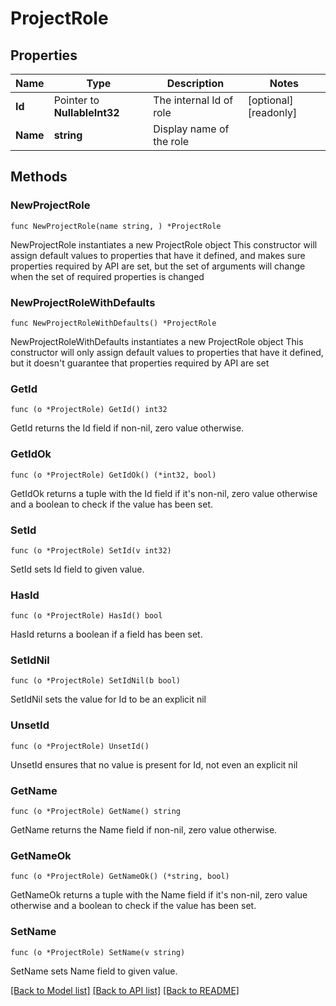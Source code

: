 # ProjectRole

## Properties

Name | Type | Description | Notes
------------ | ------------- | ------------- | -------------
**Id** | Pointer to **NullableInt32** | The internal Id of role | [optional] [readonly] 
**Name** | **string** | Display name of the role | 

## Methods

### NewProjectRole

`func NewProjectRole(name string, ) *ProjectRole`

NewProjectRole instantiates a new ProjectRole object
This constructor will assign default values to properties that have it defined,
and makes sure properties required by API are set, but the set of arguments
will change when the set of required properties is changed

### NewProjectRoleWithDefaults

`func NewProjectRoleWithDefaults() *ProjectRole`

NewProjectRoleWithDefaults instantiates a new ProjectRole object
This constructor will only assign default values to properties that have it defined,
but it doesn't guarantee that properties required by API are set

### GetId

`func (o *ProjectRole) GetId() int32`

GetId returns the Id field if non-nil, zero value otherwise.

### GetIdOk

`func (o *ProjectRole) GetIdOk() (*int32, bool)`

GetIdOk returns a tuple with the Id field if it's non-nil, zero value otherwise
and a boolean to check if the value has been set.

### SetId

`func (o *ProjectRole) SetId(v int32)`

SetId sets Id field to given value.

### HasId

`func (o *ProjectRole) HasId() bool`

HasId returns a boolean if a field has been set.

### SetIdNil

`func (o *ProjectRole) SetIdNil(b bool)`

 SetIdNil sets the value for Id to be an explicit nil

### UnsetId
`func (o *ProjectRole) UnsetId()`

UnsetId ensures that no value is present for Id, not even an explicit nil
### GetName

`func (o *ProjectRole) GetName() string`

GetName returns the Name field if non-nil, zero value otherwise.

### GetNameOk

`func (o *ProjectRole) GetNameOk() (*string, bool)`

GetNameOk returns a tuple with the Name field if it's non-nil, zero value otherwise
and a boolean to check if the value has been set.

### SetName

`func (o *ProjectRole) SetName(v string)`

SetName sets Name field to given value.



[[Back to Model list]](../README.md#documentation-for-models) [[Back to API list]](../README.md#documentation-for-api-endpoints) [[Back to README]](../README.md)


